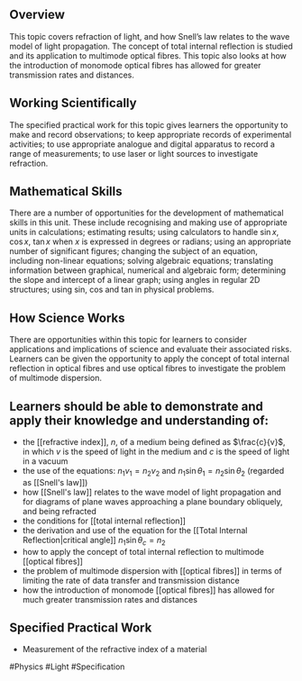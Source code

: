 ## Overview
This topic covers refraction of light, and how  Snell’s law relates to the wave model of light propagation. The concept of total internal reflection is studied and its application to multimode optical fibres. This topic also looks at how the introduction of monomode optical fibres has allowed for greater transmission rates and distances.
## Working Scientifically
The specified practical work for this topic gives learners the opportunity to make and record observations; to keep appropriate records of experimental activities; to use appropriate analogue and digital apparatus to record a range of measurements; to use laser or light sources to investigate refraction.
## Mathematical Skills
There are a number of opportunities for the development of mathematical skills in this unit. These include recognising and making use of appropriate units in calculations; estimating results; using calculators to handle $\sin x$, $\cos x$, $\tan x$ when $x$ is expressed in degrees or radians; using an appropriate number of significant figures; changing the subject of an equation, including non-linear equations; solving algebraic equations; translating information between graphical, numerical and algebraic form; determining the slope and intercept of a linear graph; using angles in regular 2D structures; using sin, cos and tan in physical problems.
## How Science Works
There are opportunities within this topic for learners to consider applications and implications of science and evaluate their associated risks. Learners can be given the opportunity to apply the concept of total internal reflection in optical fibres and use optical fibres to investigate the problem of multimode dispersion. 
## Learners should be able to demonstrate and apply their knowledge and understanding of:
- the [[refractive index]], $n$, of a medium being defined as $\frac{c}{v}$, in which $v$ is the speed of light in the medium and $c$ is the speed of light in a vacuum
- the use of the equations: $n_{1}v_{1}=n_{2}v_{2}$ and $n_{1}\sin\theta_{1}=n_{2}\sin\theta_{2}$ (regarded as [[Snell's law]])
- how [[Snell's law]] relates to the wave model of light propagation and for diagrams of plane waves approaching a plane boundary obliquely, and being refracted
- the conditions for [[total internal reflection]]
- the derivation and use of the equation for the [[Total Internal Reflection|critical angle]] $n_{1}\sin\theta_{c}=n_{2}$
- how to apply the concept of total internal reflection to multimode [[optical fibres]]
- the problem of multimode dispersion with [[optical fibres]] in terms of limiting the rate of data transfer and transmission distance
- how the introduction of monomode [[optical fibres]] has allowed for much greater transmission rates and distances
## Specified Practical Work
- Measurement of the refractive index of a material

#Physics #Light #Specification